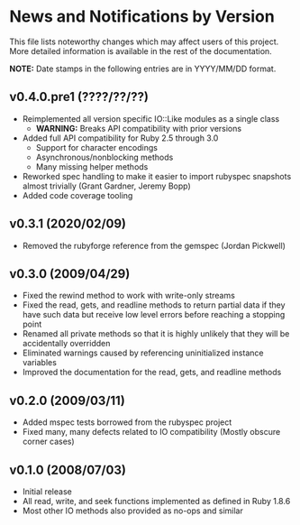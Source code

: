 # News and Notifications by Version

This file lists noteworthy changes which may affect users of this project.  More
detailed information is available in the rest of the documentation.

**NOTE:** Date stamps in the following entries are in YYYY/MM/DD format.


## v0.4.0.pre1 (????/??/??)
* Reimplemented all version specific IO::Like modules as a single class
  * **WARNING:** Breaks API compatibility with prior versions
* Added full API compatibility for Ruby 2.5 through 3.0
  * Support for character encodings
  * Asynchronous/nonblocking methods
  * Many missing helper methods
* Reworked spec handling to make it easier to import rubyspec snapshots almost
  trivially (Grant Gardner, Jeremy Bopp)
* Added code coverage tooling


## v0.3.1 (2020/02/09)

* Removed the rubyforge reference from the gemspec (Jordan Pickwell)


## v0.3.0 (2009/04/29)

* Fixed the rewind method to work with write-only streams
* Fixed the read, gets, and readline methods to return partial data if they have
  such data but receive low level errors before reaching a stopping point
* Renamed all private methods so that it is highly unlikely that they will be
  accidentally overridden
* Eliminated warnings caused by referencing uninitialized instance variables
* Improved the documentation for the read, gets, and readline methods


## v0.2.0 (2009/03/11)

* Added mspec tests borrowed from the rubyspec project
* Fixed many, many defects related to IO compatibility (Mostly obscure corner
  cases)


## v0.1.0 (2008/07/03)

* Initial release
* All read, write, and seek functions implemented as defined in Ruby 1.8.6
* Most other IO methods also provided as no-ops and similar
